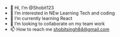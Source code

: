 - 👋 Hi, I’m @Shobit123
- 👀 I’m interested in NEw Learning Tech and coding 
- 🌱 I’m currently learning React
- 💞️ I’m looking to collaborate on my team work
- 📫 How to reach me shobitsingh84@gmail.com

<!---
Shobit123/Shobit123 is a ✨ special ✨ repository because its `README.md` (this file) appears on your GitHub profile.
You can click the Preview link to take a look at your changes.
--->
